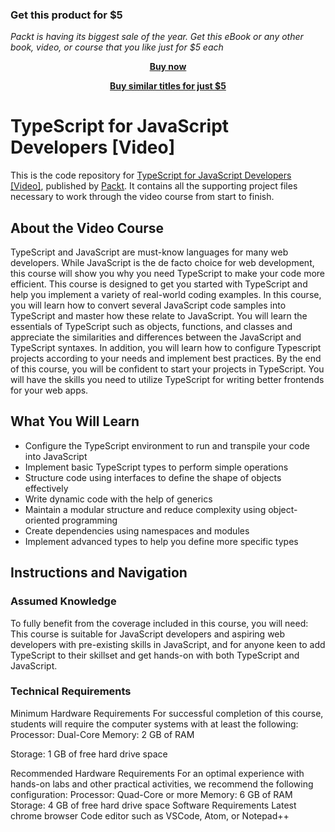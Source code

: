 
### Get this product for $5

<i>Packt is having its biggest sale of the year. Get this eBook or any other book, video, or course that you like just for $5 each</i>


<b><p align='center'>[Buy now](https://packt.link/9781838821876)</p></b>


<b><p align='center'>[Buy similar titles for just $5](https://subscription.packtpub.com/search)</p></b>


# TypeScript for JavaScript Developers [Video]
This is the code repository for [TypeScript for JavaScript Developers	 [Video]](https://www.packtpub.com/web-development/typescript-for-javascript-developers-video), published by [Packt](https://www.packtpub.com/?utm_source=github). It contains all the supporting project files necessary to work through the video course from start to finish.
## About the Video Course
TypeScript and JavaScript are must-know languages for many web developers. While JavaScript is the de facto choice for web development, this course will show you why you need TypeScript to make your code more efficient.
This course is designed to get you started with TypeScript and help you implement a variety of real-world coding examples. In this course, you will learn how to convert several JavaScript code samples into TypeScript and master how these relate to JavaScript. You will learn the essentials of TypeScript such as objects, functions, and classes and appreciate the similarities and differences between the JavaScript and TypeScript syntaxes. In addition, you will learn how to configure Typescript projects according to your needs and implement best practices.
By the end of this course, you will be confident to start your projects in TypeScript. You will have the skills you need to utilize TypeScript for writing better frontends for your web apps.


<H2>What You Will Learn</H2>
<DIV class=book-info-will-learn-text>
<UL>
<LI>Configure the TypeScript environment to run and transpile your code into JavaScript
<LI>Implement basic TypeScript types to perform simple operations
<LI>Structure code using interfaces to define the shape of objects effectively
<LI>Write dynamic code with the help of generics
<LI>Maintain a modular structure and reduce complexity using object-oriented programming
<LI>Create dependencies using namespaces and modules 
<LI>Implement advanced types to help you define more specific types </LI></UL></DIV>

## Instructions and Navigation
### Assumed Knowledge
To fully benefit from the coverage included in this course, you will need:<br/>
This course is suitable for JavaScript developers and aspiring web developers with pre-existing skills in JavaScript, and for anyone keen to add TypeScript to their skillset and get hands-on with both TypeScript and JavaScript.	

### Technical Requirements
Minimum Hardware Requirements
For successful completion of this course, students will require the computer systems with at least the following:
Processor: Dual-Core
Memory: 2 GB of RAM 

Storage: 1 GB of free hard drive space

Recommended Hardware Requirements
For an optimal experience with hands-on labs and other practical activities, we recommend the following configuration:
Processor: Quad-Core or more
Memory: 6 GB of RAM
Storage: 4 GB of free hard drive space
Software Requirements
Latest chrome browser
Code editor such as VSCode, Atom, or Notepad++



